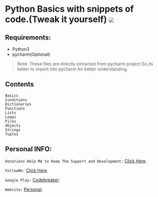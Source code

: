 # Python Basics with snippets of code.(Tweak it yourself) ![](https://travis-ci.org/CodeBreaker444/python3_basics-snippets-cheatsheets.svg?branch=master)
## Requirements:
- Python3
- pycharm(Optional)

> Note: These files are directly extracted from pycharm project.So,its better to import into pycharm for better understanding.
## Contents
```
Basics
Conditions
Dictionaries
Functions
Lists
Loops
Files
Objects
Strings
Tuples
```

## Personal INFO:
`Donations Help Me to Keep The Support and Development:` [Click Here](https://paypal.me/zer0error).

`FollowMe:` [Click Here](https://facebook.com/zer0error/).

`Google Play:` [Codebreaker](https://play.google.com/store/apps/dev?id=8331274631553271784&hl=en).

`Website:` [Personal](https://govardhanchitrada.me).
